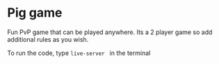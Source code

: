# Pig game

Fun PvP game that can be played anywhere. Its a 2 player game so add additional rules as you wish.

To run the code, type `live-server ` in the terminal
